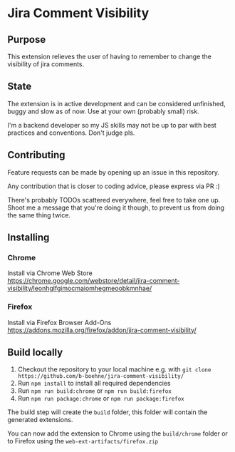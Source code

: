 # Jira Comment Visibility

## Purpose

This extension relieves the user of having to remember to change the visibility of jira comments.

## State

The extension is in active development and can be considered unfinished, buggy and slow as of now.
Use at your own (probably small) risk.

I'm a backend developer so my JS skills may not be up to par with best practices and conventions. Don't judge pls.

## Contributing

Feature requests can be made by opening up an issue in this repository.

Any contribution that is closer to coding advice, please express via PR :)

There's probably TODOs scattered everywhere, feel free to take one up.
Shoot me a message that you're doing it though, to prevent us from doing the same thing twice.

## Installing

### Chrome

Install via Chrome Web Store
https://chrome.google.com/webstore/detail/jira-comment-visibility/leonhglfgimocmaiomhegmeoobkmnhae/

### Firefox

Install via Firefox Browser Add-Ons
https://addons.mozilla.org/firefox/addon/jira-comment-visibility/

## Build locally

1. Checkout the repository to your local machine e.g. with `git clone https://github.com/b-boehne/jira-comment-visibility/`
1. Run `npm install` to install all required dependencies
1. Run `npm run build:chrome` or `npm run build:firefox`
1. Run `npm run package:chrome` or `npm run package:firefox`

The build step will create the `build` folder, this folder will contain the generated extensions.

You can now add the extension to Chrome using the `build/chrome` folder or to Firefox using the `web-ext-artifacts/firefox.zip`
